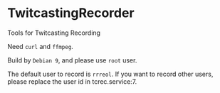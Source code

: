 # TwitcastingRecorder
Tools for Twitcasting Recording

Need `curl` and `ffmpeg`.

Build by `Debian 9`, and please use `root` user.

The default user to record is `rrreol`. If you want to record other users, please replace the user id in 
tcrec.service:7.